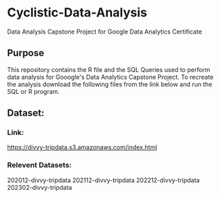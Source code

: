 # Cyclistic-Data-Analysis
Data Analysis Capstone Project for Google Data Analytics Certificate

## Purpose
This repository contains the R file and the SQL Queries used to perform 
data analysis for Gooogle's Data Analytics Capstone Project. 
To recreate the analysis download the following files from the link below and run the SQL or R program.

## Dataset:
### Link: 
https://divvy-tripdata.s3.amazonaws.com/index.html

### Relevent Datasets:
202012-divvy-tripdata
202112-divvy-tripdata
202212-divvy-tripdata
202302-divvy-tripdata

